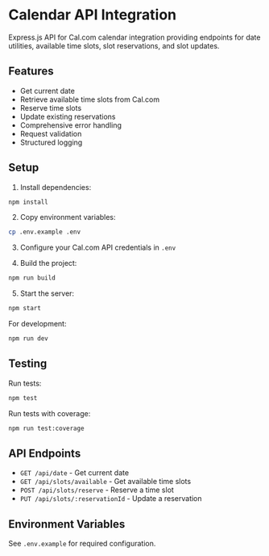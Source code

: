 # Calendar API Integration

Express.js API for Cal.com calendar integration providing endpoints for date utilities, available time slots, slot reservations, and slot updates.

## Features

- Get current date
- Retrieve available time slots from Cal.com
- Reserve time slots
- Update existing reservations
- Comprehensive error handling
- Request validation
- Structured logging

## Setup

1. Install dependencies:

```bash
npm install
```

2. Copy environment variables:

```bash
cp .env.example .env
```

3. Configure your Cal.com API credentials in `.env`

4. Build the project:

```bash
npm run build
```

5. Start the server:

```bash
npm start
```

For development:

```bash
npm run dev
```

## Testing

Run tests:

```bash
npm test
```

Run tests with coverage:

```bash
npm run test:coverage
```

## API Endpoints

- `GET /api/date` - Get current date
- `GET /api/slots/available` - Get available time slots
- `POST /api/slots/reserve` - Reserve a time slot
- `PUT /api/slots/:reservationId` - Update a reservation

## Environment Variables

See `.env.example` for required configuration.
